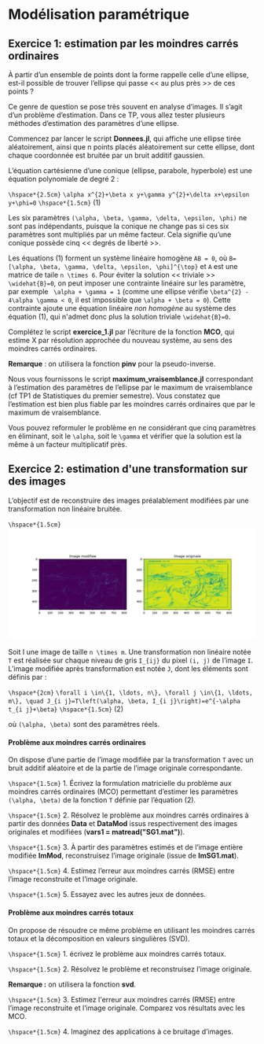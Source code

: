 # Modélisation paramétrique

## Exercice 1: estimation par les moindres carrés ordinaires

À partir d’un ensemble de points dont la forme rappelle celle d’une ellipse, est-il possible de trouver l’ellipse qui passe << au plus près >> de ces points ?

Ce genre de question se pose très souvent en analyse d’images. Il s’agit d’un problème d’estimation.
Dans ce TP, vous allez tester plusieurs méthodes d’estimation des paramètres d’une ellipse.

Commencez par lancer le script **Donnees.jl**, qui affiche une ellipse tirée aléatoirement, ainsi que n points placés aléatoirement sur cette ellipse, dont chaque coordonnée est bruitée par un bruit additif gaussien.

L’équation cartésienne d’une conique (ellipse, parabole, hyperbole) est une équation polynomiale de degré 2 :

``\hspace*{2.5cm}``  ``\alpha x^{2}+\beta x y+\gamma y^{2}+\delta x+\epsilon y+\phi=0``   ``\hspace*{1.5cm}`` (1)

Les six paramètres ``(\alpha, \beta, \gamma, \delta, \epsilon, \phi)`` ne sont pas indépendants, puisque la conique ne change pas si ces six paramètres sont multipliés par un même facteur. Cela signifie qu’une conique possède cinq << degrés
de liberté >>.

Les équations (1) forment un système linéaire homogène ``AB = 0``, où ``B=[\alpha, \beta, \gamma, \delta, \epsilon, \phi]^{\top}`` et ``A`` est une matrice de taile ``n \times 6``. Pour éviter la solution << triviale >> ``\widehat{B}=0``, on peut imposer une contrainte linéaire sur les paramètre, par exemple `` \alpha + \gamma = 1`` (comme une ellipse vérifie ``\beta^{2} - 4\alpha \gamma < 0``, il est impossible que ``\alpha + \beta = 0``). Cette contrainte ajoute une équation linéaire *non homogène* au système des équation (1), qui n'admet donc plus la solution triviale ``\widehat{B}=0``.

Complétez le script **exercice_1.jl** par l’écriture de la fonction **MCO**, qui estime X par résolution approchée du nouveau système, au sens des moindres carrés ordinaires.

**Remarque** : on utilisera la fonction **pinv** pour la pseudo-inverse.

Nous vous fournissons le script **maximum_vraisemblance.jl** correspondant à l’estimation des paramètres de l’ellipse par le maximum de vraisemblance (cf TP1 de Statistiques du premier semestre). Vous constatez que l’estimation est bien plus fiable par les moindres carrés ordinaires que par le maximum de vraisemblance.

Vous pouvez reformuler le problème en ne considérant que cinq paramètres en éliminant, soit le ``\alpha``, soit le ``\gamma`` et vérifier que la solution est la même à un facteur multiplicatif près.

## Exercice 2: estimation d'une transformation sur des images

L’objectif est de reconstruire des images préalablement modifiées par une transformation non linéaire bruitée.

``\hspace*{1.5cm}`` ![](assets/image-TP2.png)

Soit I une image de taille ``n \times m``. Une transformation non linéaire notée ``T`` est réalisée sur chaque niveau de gris ``I_{ij}`` du pixel ``(i, j)`` de l’image ``I``. L’image modifiée après transformation est notée ``J``, dont les éléments sont définis par :

``\hspace*{2cm}``  ``\forall i \in\{1, \ldots, n\}, \forall j \in\{1, \ldots, m\}, \quad J_{i j}=T\left(\alpha, \beta, I_{i j}\right)=e^{-\alpha t_{i j}+\beta}``  ``\hspace*{1.5cm}`` (2)

où ``(\alpha, \beta)`` sont des paramètres réels.


#### Problème aux moindres carrés ordinaires


On dispose d’une partie de l’image modifiée par la transformation ``T`` avec un bruit additif aléatoire et de la partie de l’image originale correspondante.

``\hspace*{1.5cm}`` 1. Écrivez la formulation matricielle du problème aux moindres carrés ordinaires (MCO) permettant d’estimer les paramètres ``(\alpha, \beta)`` de la fonction ``T`` définie par l’équation (2).

``\hspace*{1.5cm}`` 2. Résolvez le problème aux moindres carrés ordinaires à partir des données **Data** et **DataMod** issus respectivement des images originales et modifiées (**vars1 = matread("SG1.mat")**).

``\hspace*{1.5cm}`` 3. À partir des paramètres estimés et de l’image entière modifiée **ImMod**, reconstruisez l’image originale (issue de **ImSG1.mat**).

``\hspace*{1.5cm}`` 4. Estimez l’erreur aux moindres carrés (RMSE) entre l’image reconstruite et l’image originale.

``\hspace*{1.5cm}`` 5. Essayez avec les autres jeux de données.

#### Problème aux moindres carrés totaux

On propose de résoudre ce même problème en utilisant les moindres carrés totaux et la décomposition en valeurs singulières (SVD).

``\hspace*{1.5cm}`` 1. écrivez le problème aux moindres carrés totaux.

``\hspace*{1.5cm}`` 2. Résolvez le problème et reconstruisez l’image originale.

**Remarque :** on utilisera la fonction **svd**.

``\hspace*{1.5cm}`` 3. Estimez l'erreur aux moindres carrés (RMSE) entre l’image reconstruite et l’image originale. Comparez vos résultats avec les MCO.

``\hspace*{1.5cm}`` 4. Imaginez des applications à ce bruitage d’images.











































